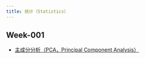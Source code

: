 ```yaml
---
title: 统计（Statistics）
---
```


## Week-001

* [主成分分析（PCA，Principal Component Analysis）](../week-001/#statistics-principal-component-analysis)
